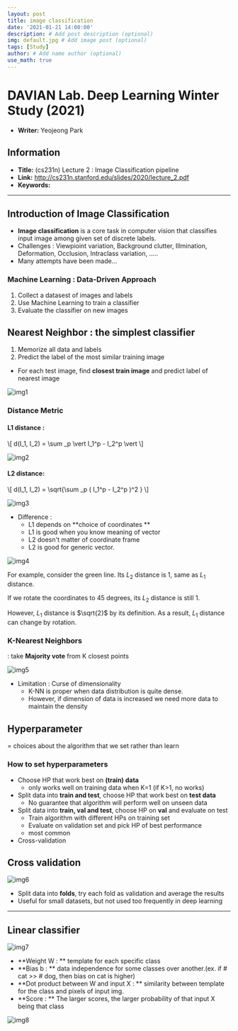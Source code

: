 ```yaml
---
layout: post
title: image classification 
date: '2021-01-21 14:00:00'
description: # Add post description (optional)
img: default.jpg # Add image post (optional)
tags: [Study]
author: # Add name author (optional)
use_math: true
---
```



# DAVIAN Lab. Deep Learning Winter Study (2021)

- **Writer:** Yeojeong Park

## Information

- **Title:** (cs231n) Lecture 2 : Image Classification pipeline 
- **Link:** http://cs231n.stanford.edu/slides/2020/lecture_2.pdf
- **Keywords:**
-------------------------------------------------------

## Introduction of Image Classification

- **Image classification** is a core task in computer vision that classifies input image among given set of discrete labels.
- Challenges : Viewpioint variation, Background clutter, Illmination, Deformation, Occlusion, Intraclass variation, .....
- Many attempts have been made...

### Machine Learning : Data-Driven Approach

1. Collect a datasest of images and labels
2. Use Machine Learning to train a classifier
3. Evaluate the classifier on new images

## Nearest Neighbor : the simplest classifier
1. Memorize all data and labels
2. Predict the label of the most similar training image
  - For each test image, find **closest train image** and predict label of nearest image


![img1](./posts/images/cifar10example.png)

### Distance Metric

#### L1 distance :  
 
\\[ d(I_1, I_2) = \sum _p \vert I_1^p - I_2^p \vert \\]

![img2](./posts/images/l1.png)

#### L2 distance:

\\[ d(I_1, I_2) = \sqrt{\sum _p ( I_1^p - I_2^p )^2 } \\]

![img3](./posts/images/l2.png)

- Difference : 
  - L1 depends on **choice of coordinates ** 
  - L1 is good when you know meaning of vector
  - L2 doesn't matter of coordinate frame
  - L2 is good for generic vector.
 
![img4](./posts/images/difference.png)

For example, consider the green line. Its $L_2$ distance is 1, same as $L_1$ distance.

If we rotate the coordinates to 45 degrees, its $L_2$ distance is still 1.

However, $L_1$ distance is $\sqrt{2}$ by its definition. As a result, $L_1$ distance can change by rotation.


### K-Nearest Neighbors
: take **Majority vote** from K closest points

![img5](./posts/images/knn.png)

- Limitation : Curse of dimensionality
   - K-NN is proper when data distribution is quite dense.
   - However, if dimension of data is increased we need more data to maintain the density

## Hyperparameter
= choices about the algorithm that we set rather than learn

### How to set hyperparameters
- Choose HP that work best on **(train) data**
  - only works well on training data when K=1 (if K>1, no works)
- Split data into **train and test**, choose HP that work best on **test data**
  - No guarantee that algorithm will perform well on unseen data
- Split data into **train, val and test**, choose HP on **val** and evaluate on test
  - Train algorithm with different HPs on training set 
  - Evaluate on validation set and pick HP of best performance
  - most common
- Cross-validation

## Cross validation

![img6](./posts/images/cross_validation.png)

- Split data into **folds**, try each fold as validation and average the results
- Useful for small datasets, but not used too frequently in deep learning



-----------------------------
## Linear classifier

![img7](./posts/images/linear_classifier.png)

- **Weight W : ** template for each specific class
- **Bias b : ** data independence for some classes over another.(ex. if # cat >> # dog, then bias on cat is higher)
- **Dot product between W and input X : ** similarity between template for the class and pixels of input img.
- **Score : ** The larger scores, the larger probability of that input X being that class

![img8](./posts/images/linear_classifier_g.png)

